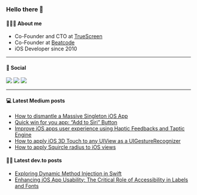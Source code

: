 ### Hello there 👋

#### 🧑🏻‍💻 About me
- Co-Founder and CTO at [TrueScreen](https://truescreen.io)
- Co-Founder at [Beatcode](https://beatcode.it)
- iOS Developer since 2010

---

#### 🔗 Social

<a href="https://twitter.com/neobeppe"><img src="https://img.shields.io/badge/Twitter-1DA1F2?style=for-the-badge&logo=twitter&logoColor=white"></img></a>
<a href="https://dev.to/neobeppe"><img src="https://img.shields.io/badge/dev.to-0A0A0A?style=for-the-badge&logo=dev.to&logoColor=white"></img></a>
<a href="https://www.linkedin.com/in/giuseppetravasoni/"><img src="https://img.shields.io/badge/LinkedIn-0077B5?style=for-the-badge&logo=linkedin&logoColor=white"></img></a>

---

#### 💻 Latest Medium posts
<!-- MEDIUM:START -->
- [How to dismantle a Massive Singleton iOS App](https://neobeppe.medium.com/how-to-dismantle-a-massive-singleton-ios-app-a3fb75f7d18f?source=rss-d32812c01d9a------2)
- [Quick win for you app: “Add to Siri” Button](https://neobeppe.medium.com/quick-win-for-you-app-add-to-siri-button-7f4badf38e92?source=rss-d32812c01d9a------2)
- [Improve iOS apps user experience using Haptic Feedbacks and Taptic Engine](https://medium.com/beatcode/improve-ios-apps-user-experience-using-haptic-feedbacks-and-taptic-engine-fffe632c8a74?source=rss-d32812c01d9a------2)
- [How to apply iOS 3D Touch to any UIView as a UIGestureRecognizer](https://neobeppe.medium.com/how-to-apply-ios-3d-touch-to-any-uiview-as-a-uigesturerecognizer-a1d6da6aac18?source=rss-d32812c01d9a------2)
- [How to apply Squircle radius to iOS views](https://neobeppe.medium.com/how-to-apply-squircle-radius-to-ios-views-b64a6b628813?source=rss-d32812c01d9a------2)
<!-- MEDIUM:END -->


#### ✍🏻 Latest dev.to posts

<!-- DEVTO:START -->
- [Exploring Dynamic Method Injection in Swift](https://dev.to/neobeppe/exploring-dynamic-method-injection-in-swift-5bno)
- [Enhancing iOS App Usability: The Critical Role of Accessibility in Labels and Fonts](https://dev.to/neobeppe/enhancing-ios-app-usability-the-critical-role-of-accessibility-in-labels-and-fonts-21oh)
<!-- DEVTO:END -->

